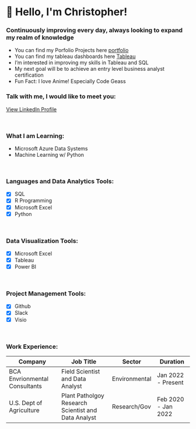 # 👋 Hello, I'm Christopher!

### Continuously improving every day, always looking to expand my realm of knowledge

- You can find my Porfolio Projects here [portfolio](https://chrisj1751.github.io/Portfolio/)
- You can find my tableau dashboards here [Tableau](https://public.tableau.com/app/profile/christopher.robert.jones8458)
- I’m interested in improving my skills in Tableau and SQL
- My next goal will be to achieve an entry level business analyst certification
- Fun Fact: I love Anime! Especially Code Geass

### Talk with me, I would like to meet you:
[View LinkedIn Profile](https://www.linkedin.com/in/c-jones117/)

<br />

### What I am Learning:

- Microsoft Azure Data Systems
- Machine Learning w/ Python

<br />

### Languages and Data Analytics Tools:
- [x] SQL
- [x] R Programming
- [x] Microsoft Excel
- [x] Python

<br />

### Data Visualization Tools:
- [x] Microsoft Excel
- [x] Tableau
- [x] Power BI

<br />

### Project Management Tools:
- [x] Github
- [x] Slack
- [x] Visio

<br />

### Work Experience:

| Company                       | Job Title                                           | Sector        |Duration            |
| ------------------------------| --------------------------------------------------- |---------------|--------------------|
| BCA Envrionmental Consultants | Field Scientist and Data Analyst                    | Environmental |Jan 2022 - Present  |
| U.S. Dept of Agriculture      | Plant Patholgoy Research Scientist and Data Analyst | Research/Gov  |Feb 2020 - Jan 2022 |

<!---
kamararichards/kamararichards is a ✨ special ✨ repository because its `README.md` (this file) appears on your GitHub profile.
You can click the Preview link to take a look at your changes.
--->
